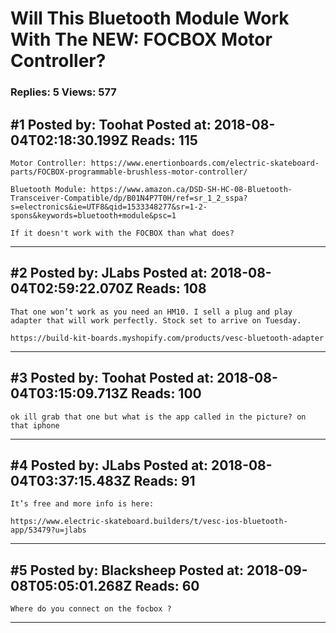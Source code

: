 # Will This Bluetooth Module Work With The NEW: FOCBOX Motor Controller?

### Replies: 5 Views: 577

## \#1 Posted by: Toohat Posted at: 2018-08-04T02:18:30.199Z Reads: 115

```
Motor Controller: https://www.enertionboards.com/electric-skateboard-parts/FOCBOX-programmable-brushless-motor-controller/

Bluetooth Module: https://www.amazon.ca/DSD-SH-HC-08-Bluetooth-Transceiver-Compatible/dp/B01N4P7T0H/ref=sr_1_2_sspa?s=electronics&ie=UTF8&qid=1533348277&sr=1-2-spons&keywords=bluetooth+module&psc=1

If it doesn't work with the FOCBOX than what does?
```

---
## \#2 Posted by: JLabs Posted at: 2018-08-04T02:59:22.070Z Reads: 108

```
That one won’t work as you need an HM10. I sell a plug and play adapter that will work perfectly. Stock set to arrive on Tuesday. 

https://build-kit-boards.myshopify.com/products/vesc-bluetooth-adapter
```

---
## \#3 Posted by: Toohat Posted at: 2018-08-04T03:15:09.713Z Reads: 100

```
ok ill grab that one but what is the app called in the picture? on that iphone
```

---
## \#4 Posted by: JLabs Posted at: 2018-08-04T03:37:15.483Z Reads: 91

```
It’s free and more info is here:

https://www.electric-skateboard.builders/t/vesc-ios-bluetooth-app/53479?u=jlabs
```

---
## \#5 Posted by: Blacksheep Posted at: 2018-09-08T05:05:01.268Z Reads: 60

```
Where do you connect on the focbox ?
```

---
